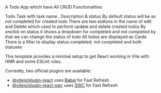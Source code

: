 A Todo App which have All CRUD Functionalities

Todo Task with task name , Description & status 
By default status will be as not completed for created todo
There are two buttons in the name of edit and Delete which used to perform update and delete created todos
By onclick on status it shows a dropdown for completed and not completed by that we can change the status of todo
All todos are displayed as Cards
There is a filter to display status completed, not completed and both statuses


This template provides a minimal setup to get React working in Vite with HMR and some ESLint rules.

Currently, two official plugins are available:

- [@vitejs/plugin-react](https://github.com/vitejs/vite-plugin-react/blob/main/packages/plugin-react/README.md) uses [Babel](https://babeljs.io/) for Fast Refresh
- [@vitejs/plugin-react-swc](https://github.com/vitejs/vite-plugin-react-swc) uses [SWC](https://swc.rs/) for Fast Refresh
